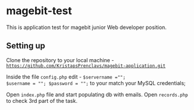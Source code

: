 # magebit-test

This is application test for magebit junior Web developer position.


<h2>Setting up </h2>

Clone the repository to your local machine - <code>https://github.com/KristapsPrenclavs/magebit-application.git</code>

Inside the file <code>config.php</code>
edit -
<code>$servername =""; 
$username = "";
$password = "";</code> to your match your MySQL credentials;

Open <code>index.php</code> file and start populating db with emails.
Open <code>records.php</code> to check 3rd part of the task.
